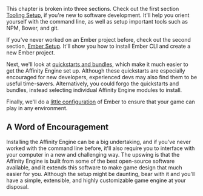 <div class="row">

<div class="with-aside small-order-2 medium-order-1">

This chapter is broken into three sections. Check out the first section [Tooling Setup](#/tutorial/installation/tooling), if you're new to software development. It'll help you orient yourself with the command line, as well as setup important tools such as NPM, Bower, and git.

If you've never worked on an Ember project before, check out the second section, [Ember Setup](#/tutorial/installation/ember). It'll show you how to install Ember CLI and create a new Ember project.

Next, we'll look at [quickstarts and bundles](#/tutorial/installation/quickstarts), which make it much easier to get the Affinity Engine set up. Although these quickstarts are especially encouraged for new developers, experienced devs may also find them to be useful time-savers. Alternatively, you could forgo the quickstarts and bundles, instead selecting individual Affinity Engine modules to install.

Finally, we'll do a [little configuration](#/tutorial/installation/es6-support) of Ember to ensure that your game can play in any environment.

</div>

<aside class="aside javascript small-order-1 medium-order-2">

<h1>A Word of Encouragement</h1>

Installing the Affinity Engine can be a big undertaking, and if you've never worked with the command line before, it'll also require you to interface with your computer in a new and challenging way. The upswing is that the Affinity Engine is built from some of the best open-source software available, and it extends this software to make game design that much easier for you. Although the setup might be daunting, bear with it and you'll have a simple, extensible, and highly customizable game engine at your disposal.

</aside>

</div>
